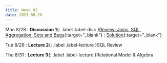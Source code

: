 ```yaml
---
title: Week 02
date: 2023-08-28
---
```


Mon 8/28
: **Discussion 1**{: .label .label-disc }[Review: Joins, SQL, Aggregation, Sets and Bags](https://drive.google.com/file/d/11CVXhs7Vhelz6MMOgv7LMbGc5l0G56uE/view){:target="\_blank"}
  : [Solution](https://drive.google.com/file/d/1uKYH1EgoQ1l4KajD-x8GoLPIRv0Yu_N2/view){:target="\_blank"}

Tue 8/29
: **Lecture 2**{: .label .label-lecture }SQL Review

Thu 8/31
: **Lecture 3**{: .label .label-lecture }Relational Model & Algebra
